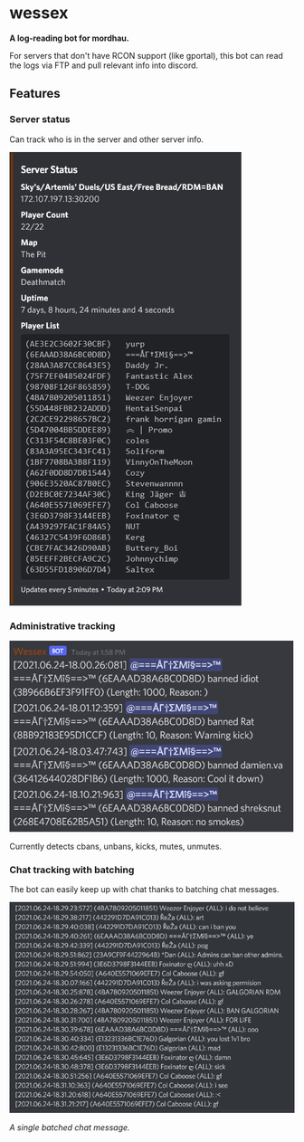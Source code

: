 # wessex
**A log-reading bot for mordhau.**

For servers that don't have RCON support (like gportal), this bot can read the logs via FTP and pull relevant info into discord.

## Features

### Server status

Can track who is in the server and other server info.

<img src="serverstatus.png" alt="Server Status" /> 

### Administrative tracking

<img src="bans.png" alt="bans" />

Currently detects cbans, unbans, kicks, mutes, unmutes.

### Chat tracking with batching

The bot can easily keep up with chat thanks to batching chat messages.

<img src="chats.png" alt="chats" />

*A single batched chat message.*